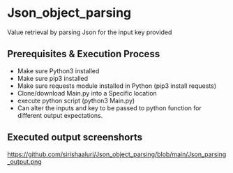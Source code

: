 # Json_object_parsing
Value retrieval by parsing Json for the input key provided

## Prerequisites & Execution Process
- Make sure Python3 installed
- Make sure pip3 installed
- Make sure requests module installed in Python (pip3 install requests)
- Clone/download Main.py into a Specific location
- execute python script (python3 Main.py)
- Can alter the inputs and key to be passed to python function for different output expectations.

## Executed output screenshorts
https://github.com/sirishaaluri/Json_object_parsing/blob/main/Json_parsing_output.png
